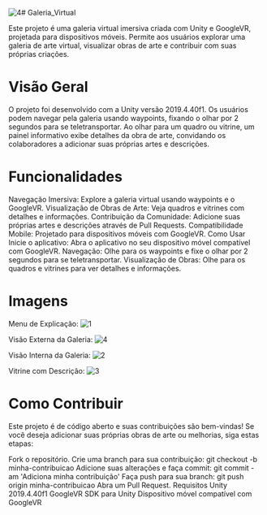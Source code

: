![4](https://github.com/user-attachments/assets/6f17511a-e74f-4c1b-b6dc-ce13c895e139)# Galeria_Virtual

Este projeto é uma galeria virtual imersiva criada com Unity e GoogleVR, projetada para dispositivos móveis. Permite aos usuários explorar uma galeria de arte virtual, visualizar obras de arte e contribuir com suas próprias criações.

# Visão Geral
O projeto foi desenvolvido com a Unity versão 2019.4.40f1. Os usuários podem navegar pela galeria usando waypoints, fixando o olhar por 2 segundos para se teletransportar. Ao olhar para um quadro ou vitrine, um painel informativo exibe detalhes da obra de arte, convidando os colaboradores a adicionar suas próprias artes e descrições.

# Funcionalidades
Navegação Imersiva: Explore a galeria virtual usando waypoints e o GoogleVR.
Visualização de Obras de Arte: Veja quadros e vitrines com detalhes e informações.
Contribuição da Comunidade: Adicione suas próprias artes e descrições através de Pull Requests.
Compatibilidade Mobile: Projetado para dispositivos móveis com GoogleVR.
Como Usar
Inicie o aplicativo: Abra o aplicativo no seu dispositivo móvel compatível com GoogleVR.
Navegação: Olhe para os waypoints e fixe o olhar por 2 segundos para se teletransportar.
Visualização de Obras: Olhe para os quadros e vitrines para ver detalhes e informações.

# Imagens
Menu de Explicação:
![1](https://github.com/user-attachments/assets/7c1e2cab-c007-4ec6-9506-fde742746fcc)

Visão Externa da Galeria:
![4](https://github.com/user-attachments/assets/96969876-6a55-4e91-98b8-d462f1c6db8f)

Visão Interna da Galeria:
![2](https://github.com/user-attachments/assets/ec5e8544-c154-4a65-b245-4fbc4d00d264)

Vitrine com Descrição:
![3](https://github.com/user-attachments/assets/8548fbef-489e-4f48-8114-132fdfb6dfae)

# Como Contribuir
Este projeto é de código aberto e suas contribuições são bem-vindas! Se você deseja adicionar suas próprias obras de arte ou melhorias, siga estas etapas:

Fork o repositório.
Crie uma branch para sua contribuição: git checkout -b minha-contribuicao
Adicione suas alterações e faça commit: git commit -am 'Adiciona minha contribuição'
Faça push para sua branch: git push origin minha-contribuicao
Abra um Pull Request.
Requisitos
Unity 2019.4.40f1
GoogleVR SDK para Unity
Dispositivo móvel compatível com GoogleVR
